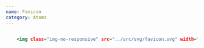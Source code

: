 ```yaml
---
name: Favicon
category: Atoms
---
```


```favicon.html

	<img class="img-no-responsive" src="../src/svg/favicon.svg" width="200">

```
